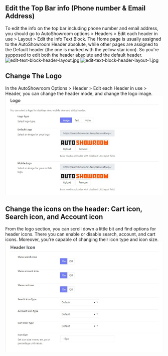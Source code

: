 ## Edit the Top Bar info (Phone number & Email Address)
   To edit the info on the top bar including phone number and email address, you should go to AutoShowroom options > Headers > Edit each header in use > Layout > Edit the Info Text Block.
   The Home page is usually assigned to the AutoShowroom Header absolute, while other pages are assigned to the Default header (the one is marked with the yellow star icon). So you're supposed to edit both the  header absolute and the default header. 
![edit-text-block-header-layout.jpg](img/edit-text-block-header-layout.jpg)
![edit-text-block-header-layout-1.jpg](img/edit-text-block-header-layout-1.jpg)
## Change The Logo
   In the AutoShowroom Options > Header > Edit each Header in use > Header, you can change the header mode, and change the logo image.
![change-auto-logo.jfif](img/change-auto-logo.jfif)

## Change the icons on the header: Cart icon, Search icon, and Account icon

   From the logo section, you can scroll down a little bit and find options for header icons.
There you can enable or disable search, account, and cart icons. Moreover, you're capable of changing their icon type and icon size. 
![auto-header-icons.jfif](img/auto-header-icons.jfif)